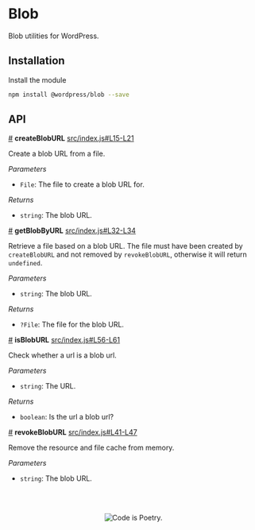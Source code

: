 # Blob

Blob utilities for WordPress.

## Installation

Install the module

```bash
npm install @wordpress/blob --save
```

## API

<!-- START TOKEN(Autogenerated API docs) -->

<a href="#createbloburl">#</a> **createBlobURL** [src/index.js#L15-L21](src/index.js#L15-L21)

Create a blob URL from a file.

_Parameters_

-   `File`: The file to create a blob URL for.

_Returns_

-   `string`: The blob URL.

<a href="#getblobbyurl">#</a> **getBlobByURL** [src/index.js#L32-L34](src/index.js#L32-L34)

Retrieve a file based on a blob URL. The file must have been created by
`createBlobURL` and not removed by `revokeBlobURL`, otherwise it will return
`undefined`.

_Parameters_

-   `string`: The blob URL.

_Returns_

-   `?File`: The file for the blob URL.

<a href="#isbloburl">#</a> **isBlobURL** [src/index.js#L56-L61](src/index.js#L56-L61)

Check whether a url is a blob url.

_Parameters_

-   `string`: The URL.

_Returns_

-   `boolean`: Is the url a blob url?

<a href="#revokebloburl">#</a> **revokeBlobURL** [src/index.js#L41-L47](src/index.js#L41-L47)

Remove the resource and file cache from memory.

_Parameters_

-   `string`: The blob URL.


<!-- END TOKEN(Autogenerated API docs) -->

<br/><br/><p align="center"><img src="https://s.w.org/style/images/codeispoetry.png?1" alt="Code is Poetry." /></p>
